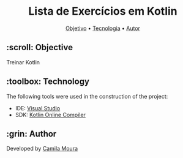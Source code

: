 <h1 align="center">Lista de Exercícios em Kotlin</h1>

<p align="center">
 <a href="#objective">Objetivo</a> •
 <a href="#technology">Tecnologia</a> • 
 <a href="#author">Autor</a>
</p>

<h2 id=objective>:scroll: Objective</h2>
Treinar Kotlin

<h2 id=technology>:toolbox: Technology</h2>

The following tools were used in the construction of the project:

- IDE: <a href="https://visualstudio.microsoft.com/downloads/">Visual Studio</a>
- SDK: <a href="{https://www.jdoodle.com/compile-kotlin-online">Kotlin Online Compiler</a>

<h2 id=author>:grin: Author</h2>

Developed by <a href="https://www.linkedin.com/in/camila-de-moura-silva-59476930a" target="_blank">Camila Moura</a>
